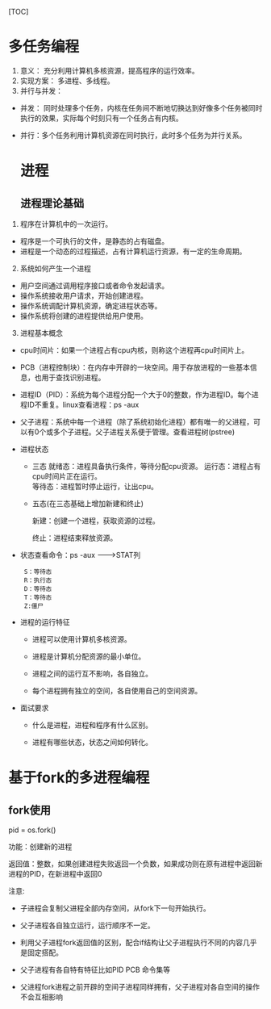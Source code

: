 [TOC]



# 多任务编程

1. 意义： 充分利用计算机多核资源，提高程序的运行效率。
2. 实现方案： 多进程、多线程。
3. 并行与并发：
- 并发： 同时处理多个任务，内核在任务间不断地切换达到好像多个任务被同时执行的效果，实际每个时刻只有一个任务占有内核。
- 并行：多个任务利用计算机资源在同时执行，此时多个任务为并行关系。  
  
  
  
  # 进程
  
  ## 进程理论基础
1. 程序在计算机中的一次运行。
- 程序是一个可执行的文件，是静态的占有磁盘。
- 进程是一个动态的过程描述，占有计算机运行资源，有一定的生命周期。
2. 系统如何产生一个进程
- 用户空间通过调用程序接口或者命令发起请求。
- 操作系统接收用户请求，开始创建进程。
- 操作系统调配计算机资源，确定进程状态等。
- 操作系统将创建的进程提供给用户使用。
3. 进程基本概念
- cpu时间片：如果一个进程占有cpu内核，则称这个进程再cpu时间片上。
- PCB（进程控制块）：在内存中开辟的一块空间。用于存放进程的一些基本信息，也用于查找识别进程。
- 进程ID（PID）：系统为每个进程分配一个大于0的整数，作为进程ID。每个进程ID不重复。linux查看进程：ps -aux
- 父子进程：系统中每一个进程（除了系统初始化进程）都有唯一的父进程，可以有0个或多个子进程。父子进程关系便于管理。查看进程树(pstree)
- 进程状态
  - 三态
    就绪态：进程具备执行条件，等待分配cpu资源。
    运行态：进程占有cpu时间片正在运行。  
    等待态：进程暂时停止运行，让出cpu。
  
  - 五态(在三态基础上增加新建和终止)
    
    新建：创建一个进程，获取资源的过程。  
    
    终止：进程结束释放资源。  
- 状态查看命令：ps -aux  --->STAT列
  
       S：等待态
       R：执行态
       D：等待态
       T：等待态
       Z:僵尸



- 进程的运行特征  
  
  - 进程可以使用计算机多核资源。
  
  - 进程是计算机分配资源的最小单位。
  
  - 进程之间的运行互不影响，各自独立。
  
  - 每个进程拥有独立的空间，各自使用自己的空间资源。

- 面试要求
  
  - 什么是进程，进程和程序有什么区别。
  
  - 进程有哪些状态，状态之间如何转化。

# 基于fork的多进程编程

## fork使用

pid = os.fork()

功能：创建新的进程

返回值：整数，如果创建进程失败返回一个负数，如果成功则在原有进程中返回新进程的PID，在新进程中返回0

注意:  

- 子进程会复制父进程全部内存空间，从fork下一句开始执行。

- 父子进程各自独立运行，运行顺序不一定。

- 利用父子进程fork返回值的区别，配合if结构让父子进程执行不同的内容几乎是固定搭配。

- 父子进程有各自特有特征比如PID PCB 命令集等

- 父进程fork进程之前开辟的空间子进程同样拥有，父子进程对各自空间的操作不会互相影响
